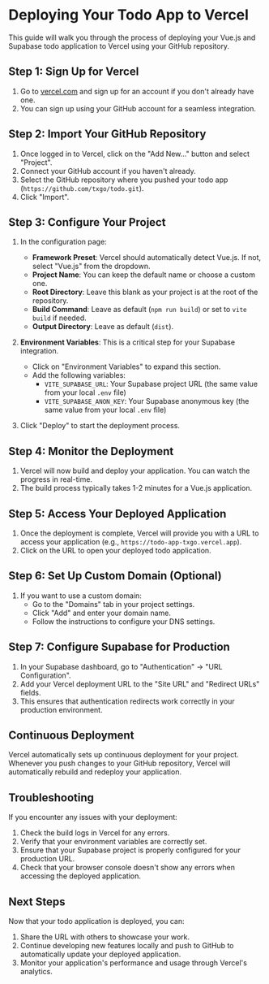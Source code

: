 # Deploying Your Todo App to Vercel

This guide will walk you through the process of deploying your Vue.js and Supabase todo application to Vercel using your GitHub repository.

## Step 1: Sign Up for Vercel

1. Go to [vercel.com](https://vercel.com/) and sign up for an account if you don't already have one.
2. You can sign up using your GitHub account for a seamless integration.

## Step 2: Import Your GitHub Repository

1. Once logged in to Vercel, click on the "Add New..." button and select "Project".
2. Connect your GitHub account if you haven't already.
3. Select the GitHub repository where you pushed your todo app (`https://github.com/txgo/todo.git`).
4. Click "Import".

## Step 3: Configure Your Project

1. In the configuration page:
   - **Framework Preset**: Vercel should automatically detect Vue.js. If not, select "Vue.js" from the dropdown.
   - **Project Name**: You can keep the default name or choose a custom one.
   - **Root Directory**: Leave this blank as your project is at the root of the repository.
   - **Build Command**: Leave as default (`npm run build`) or set to `vite build` if needed.
   - **Output Directory**: Leave as default (`dist`).

2. **Environment Variables**: This is a critical step for your Supabase integration.
   - Click on "Environment Variables" to expand this section.
   - Add the following variables:
     - `VITE_SUPABASE_URL`: Your Supabase project URL (the same value from your local `.env` file)
     - `VITE_SUPABASE_ANON_KEY`: Your Supabase anonymous key (the same value from your local `.env` file)

3. Click "Deploy" to start the deployment process.

## Step 4: Monitor the Deployment

1. Vercel will now build and deploy your application. You can watch the progress in real-time.
2. The build process typically takes 1-2 minutes for a Vue.js application.

## Step 5: Access Your Deployed Application

1. Once the deployment is complete, Vercel will provide you with a URL to access your application (e.g., `https://todo-app-txgo.vercel.app`).
2. Click on the URL to open your deployed todo application.

## Step 6: Set Up Custom Domain (Optional)

1. If you want to use a custom domain:
   - Go to the "Domains" tab in your project settings.
   - Click "Add" and enter your domain name.
   - Follow the instructions to configure your DNS settings.

## Step 7: Configure Supabase for Production

1. In your Supabase dashboard, go to "Authentication" → "URL Configuration".
2. Add your Vercel deployment URL to the "Site URL" and "Redirect URLs" fields.
3. This ensures that authentication redirects work correctly in your production environment.

## Continuous Deployment

Vercel automatically sets up continuous deployment for your project. Whenever you push changes to your GitHub repository, Vercel will automatically rebuild and redeploy your application.

## Troubleshooting

If you encounter any issues with your deployment:

1. Check the build logs in Vercel for any errors.
2. Verify that your environment variables are correctly set.
3. Ensure that your Supabase project is properly configured for your production URL.
4. Check that your browser console doesn't show any errors when accessing the deployed application.

## Next Steps

Now that your todo application is deployed, you can:

1. Share the URL with others to showcase your work.
2. Continue developing new features locally and push to GitHub to automatically update your deployed application.
3. Monitor your application's performance and usage through Vercel's analytics.